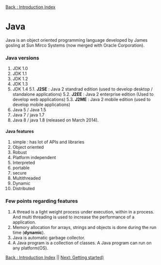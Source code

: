 [Back : Introduction Index](https://github.com/GowthamVasishta/java-conceptual/tree/master/Introduction)
# Java 
Java is an object oriented programming language developed by James gosling at Sun Mirco Systems (now merged with Oracle Corporation).

### Java versions
 1. JDK 1.0
 2. JDK 1.1
 3. JDK 1.2
 4. JDK 1.3
 5. JDK 1.4
	 5.1. **J2SE** : Java 2 standrad edition
	 (used to develop desktop / standalone applications)
	5.2. **J2EE** : Java 2 enterprise edition
	(Used to develop web applications)
	5.3. **J2ME** : Java 2 mobile edition
	(used to develop mobile applications)
6. Java 5 / Java 1.5
7. Java 7 / java 1.7
8. Java 8 / java 1.8 (released on March 2014).

#### Java features
1. simple : 	 has lot of APIs and libraries
2. Object oriented
3. Robust
4. Platform independent
5. Interpreted
6. portable
7. secure
8. Multithreaded
9. Dynamic
10. Distributed

### Few points regarding features

 1. A thread is a light weight process under execution, within in a process. And multi threading is used to increase the performance of a application.
 2. Memory allocation for arrays, strings and objects is done during the run time (**dynamic**).
 3. Java is automatic garbage collector.
 4. A Java program is a collection of classes. A Java program can run on any platform(OS).  
 
 [Back : Introduction Index](https://github.com/GowthamVasishta/java-conceptual/tree/master/Introduction) ||  [Next: Getting started)](https://github.com/GowthamVasishta/java-conceptual/blob/master/Introduction/started.md)
